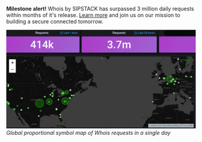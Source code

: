 **Milestone alert!** Whois by SIPSTACK has surpassed 3 million daily requests within months of it's release. [Learn more](https://www.sipstack.com/products/whois) and join us on our mission to building a secure connected tomorrow.  


![edited-whois-image](./edited-whois-image.png)_Global proportional symbol map of Whois requests in a single day_
